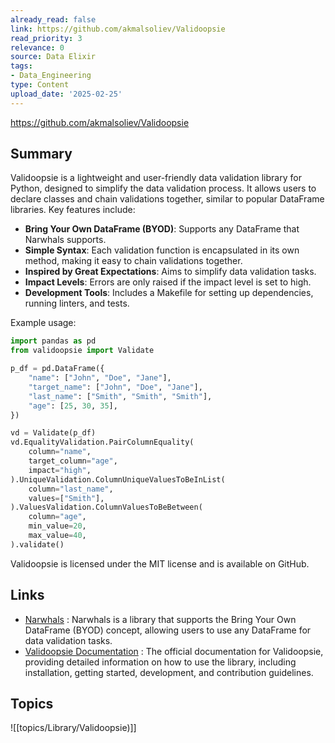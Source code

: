 ```yaml
---
already_read: false
link: https://github.com/akmalsoliev/Validoopsie
read_priority: 3
relevance: 0
source: Data Elixir
tags:
- Data_Engineering
type: Content
upload_date: '2025-02-25'
---
```


https://github.com/akmalsoliev/Validoopsie
## Summary

Validoopsie is a lightweight and user-friendly data validation library for Python, designed to simplify the data validation process. It allows users to declare classes and chain validations together, similar to popular DataFrame libraries. Key features include:

- **Bring Your Own DataFrame (BYOD)**: Supports any DataFrame that Narwhals supports.
- **Simple Syntax**: Each validation function is encapsulated in its own method, making it easy to chain validations together.
- **Inspired by Great Expectations**: Aims to simplify data validation tasks.
- **Impact Levels**: Errors are only raised if the impact level is set to high.
- **Development Tools**: Includes a Makefile for setting up dependencies, running linters, and tests.

Example usage:
```python
import pandas as pd
from validoopsie import Validate

p_df = pd.DataFrame({
    "name": ["John", "Doe", "Jane"],
    "target_name": ["John", "Doe", "Jane"],
    "last_name": ["Smith", "Smith", "Smith"],
    "age": [25, 30, 35],
})

vd = Validate(p_df)
vd.EqualityValidation.PairColumnEquality(
    column="name",
    target_column="age",
    impact="high",
).UniqueValidation.ColumnUniqueValuesToBeInList(
    column="last_name",
    values=["Smith"],
).ValuesValidation.ColumnValuesToBeBetween(
    column="age",
    min_value=20,
    max_value=40,
).validate()
```

Validoopsie is licensed under the MIT license and is available on GitHub.
## Links

- [Narwhals](https://github.com/narwhals-dev/narwhals) : Narwhals is a library that supports the Bring Your Own DataFrame (BYOD) concept, allowing users to use any DataFrame for data validation tasks.
- [Validoopsie Documentation](https://akmalsoliev.github.io/Validoopsie/) : The official documentation for Validoopsie, providing detailed information on how to use the library, including installation, getting started, development, and contribution guidelines.

## Topics

![[topics/Library/Validoopsie)]]